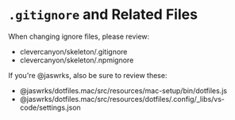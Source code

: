 # `.gitignore` and Related Files

When changing ignore files, please review:

-   clevercanyon/skeleton/.gitignore
-   clevercanyon/skeleton/.npmignore

If you're @jaswrks, also be sure to review these:

-   @jaswrks/dotfiles.mac/src/resources/mac-setup/bin/dotfiles.js
-   @jaswrks/dotfiles.mac/src/resources/dotfiles/.config/\_libs/vs-code/settings.json
